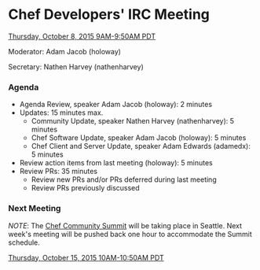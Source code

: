 # Chef Developers' IRC Meeting

[Thursday, October 8, 2015 9AM-9:50AM PDT](http://everytimezone.com/#2015-10-8,240,cn3)

Moderator:  Adam Jacob (holoway)

Secretary:  Nathen Harvey (nathenharvey)

### Agenda
* Agenda Review, speaker Adam Jacob (holoway): 2 minutes
* Updates: 15 minutes max.
  * Community Update, speaker Nathen Harvey (nathenharvey): 5 minutes
  * Chef Software Update, speaker Adam Jacob (holoway): 5 minutes
  * Chef Client and Server Update, speaker Adam Edwards (adamedx): 5 minutes
* Review action items from last meeting (holoway): 5 minutes
* Review PRs:  35 minutes
  * Review new PRs and/or PRs deferred during last meeting
  * Review PRs previously discussed

### Next Meeting

*NOTE*:  The [Chef Community Summit](https://www.chef.io/summit/seattle/) will be taking place in Seattle.  Next week's meeting will be pushed back one hour to accommodate the Summit schedule.

[Thursday, October 15, 2015 10AM-10:50AM PDT](http://everytimezone.com/#2015-10-15,300,cn3)
